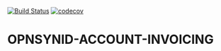[![Build Status](https://travis-ci.org/open-synergy/opnsynid-account-invoicing.svg?branch=9.0)](https://travis-ci.org/open-synergy/9.0)
[![codecov](https://codecov.io/gh/open-synergy/opnsynid-account-invoicing/branch/9.0}/graph/badge.svg)](https://codecov.io/gh/open-synergy/opensynid-account-invoicing)

# OPNSYNID-ACCOUNT-INVOICING
